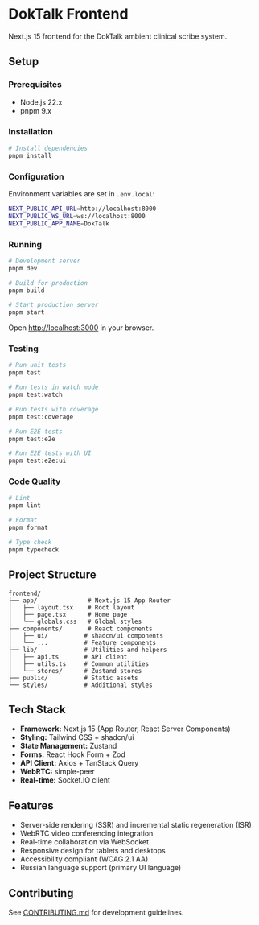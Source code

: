 # DokTalk Frontend

Next.js 15 frontend for the DokTalk ambient clinical scribe system.

## Setup

### Prerequisites
- Node.js 22.x
- pnpm 9.x

### Installation

```bash
# Install dependencies
pnpm install
```

### Configuration

Environment variables are set in `.env.local`:

```bash
NEXT_PUBLIC_API_URL=http://localhost:8000
NEXT_PUBLIC_WS_URL=ws://localhost:8000
NEXT_PUBLIC_APP_NAME=DokTalk
```

### Running

```bash
# Development server
pnpm dev

# Build for production
pnpm build

# Start production server
pnpm start
```

Open [http://localhost:3000](http://localhost:3000) in your browser.

### Testing

```bash
# Run unit tests
pnpm test

# Run tests in watch mode
pnpm test:watch

# Run tests with coverage
pnpm test:coverage

# Run E2E tests
pnpm test:e2e

# Run E2E tests with UI
pnpm test:e2e:ui
```

### Code Quality

```bash
# Lint
pnpm lint

# Format
pnpm format

# Type check
pnpm typecheck
```

## Project Structure

```
frontend/
├── app/              # Next.js 15 App Router
│   ├── layout.tsx    # Root layout
│   ├── page.tsx      # Home page
│   └── globals.css   # Global styles
├── components/       # React components
│   ├── ui/          # shadcn/ui components
│   └── ...          # Feature components
├── lib/             # Utilities and helpers
│   ├── api.ts       # API client
│   ├── utils.ts     # Common utilities
│   └── stores/      # Zustand stores
├── public/          # Static assets
└── styles/          # Additional styles
```

## Tech Stack

- **Framework:** Next.js 15 (App Router, React Server Components)
- **Styling:** Tailwind CSS + shadcn/ui
- **State Management:** Zustand
- **Forms:** React Hook Form + Zod
- **API Client:** Axios + TanStack Query
- **WebRTC:** simple-peer
- **Real-time:** Socket.IO client

## Features

- Server-side rendering (SSR) and incremental static regeneration (ISR)
- WebRTC video conferencing integration
- Real-time collaboration via WebSocket
- Responsive design for tablets and desktops
- Accessibility compliant (WCAG 2.1 AA)
- Russian language support (primary UI language)

## Contributing

See [CONTRIBUTING.md](../CONTRIBUTING.md) for development guidelines.
